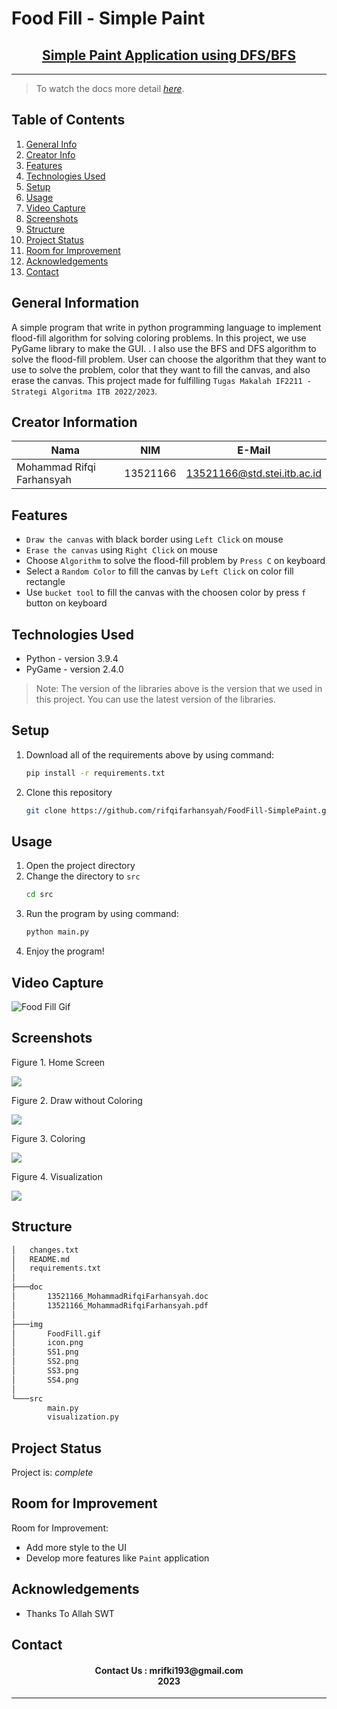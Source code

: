 # Food Fill - Simple Paint
<h2 align="center">
   <a href="https://youtu.be/FQxSS_ljs6A" target="_blank">Simple Paint Application using DFS/BFS</a>
</h2>
<hr>

> To watch the docs more detail [_here_](https://drive.google.com/file/d/1r4t4WKbjQ6ugJvhPdnUVoJF-RDB2UfjY/view?usp=sharing). 

## Table of Contents
1. [General Info](#general-information)
2. [Creator Info](#creator-information)
3. [Features](#features)
4. [Technologies Used](#technologies-used)
5. [Setup](#setup)
6. [Usage](#usage)
7. [Video Capture](#videocapture)
8. [Screenshots](#screenshots)
9. [Structure](#structure)
10. [Project Status](#project-status)
11. [Room for Improvement](#room-for-improvement)
12. [Acknowledgements](#acknowledgements)
13. [Contact](#contact)

<a name="general-information"></a>

## General Information
A simple program that write in python programming language to implement flood-fill algorithm for solving coloring problems. In this project, we use PyGame library to make the GUI.
. I also use the BFS and DFS algorithm to solve the flood-fill problem. User can choose the algorithm that they want to use to solve the problem, color that they want to fill the canvas, and also erase the canvas. This project made for fulfilling `Tugas Makalah IF2211 - Strategi Algoritma ITB 2022/2023`.

<a name="creator-information"></a>

## Creator Information

| Nama                        | NIM      | E-Mail                      |
| --------------------------- | -------- | --------------------------- |
| Mohammad Rifqi Farhansyah   | 13521166 | 13521166@std.stei.itb.ac.id |

<a name="features"></a>

## Features
- `Draw the canvas` with black border using `Left Click` on mouse
- `Erase the canvas` using `Right Click` on mouse
- Choose `Algorithm` to solve the flood-fill problem by `Press C` on keyboard
- Select a `Random Color` to fill the canvas by `Left Click` on color fill rectangle
- Use `bucket tool` to fill the canvas with the choosen color by press `f` button on keyboard

<a name="technologies-used"></a>

## Technologies Used
- Python - version 3.9.4
- PyGame - version 2.4.0

> Note: The version of the libraries above is the version that we used in this project. You can use the latest version of the libraries.

<a name="setup"></a>

## Setup
1. Download all of the requirements above by using command:
    ```bash
    pip install -r requirements.txt
    ```
2. Clone this repository
    ```bash
    git clone https://github.com/rifqifarhansyah/FoodFill-SimplePaint.git
    ```

<a name="usage"></a>

## Usage
1. Open the project directory
2. Change the directory to `src`
    ```bash
    cd src
    ```
3. Run the program by using command: 
    ```bash
    python main.py
    ```
4. Enjoy the program!

<a name="videocapture"></a>

## Video Capture
<nl>

![Food Fill Gif](https://github.com/rifqifarhansyah/FoodFill-SimplePaint/blob/main/img/FoodFill.gif?raw=true)

<a name="screenshots"></a>

## Screenshots
<p>
  <p>Figure 1. Home Screen</p>
  <img src="/img/SS1.png/">
  <nl>
  <p>Figure 2. Draw without Coloring</p>
  <img src="/img/SS2.png/">
  <nl>
  <p>Figure 3. Coloring</p>
  <img src="/img/SS3.png/">
  <nl>
  <p>Figure 4. Visualization</p>
  <img src="/img/SS4.png/">
  <nl>
</p>

<a name="structure"></a>

## Structure
```bash
│   changes.txt
│   README.md
│   requirements.txt
│
├───doc
│       13521166_MohammadRifqiFarhansyah.doc
│       13521166_MohammadRifqiFarhansyah.pdf
│
├───img
│       FoodFill.gif
│       icon.png
│       SS1.png
│       SS2.png
│       SS3.png
│       SS4.png
│
└───src
        main.py
        visualization.py
```

<a name="project-status">

## Project Status
Project is: _complete_

<a name="room-for-improvement">

## Room for Improvement
Room for Improvement:
- Add more style to the UI
- Develop more features like `Paint` application

<a name="acknowledgements">

## Acknowledgements
- Thanks To Allah SWT

<a name="contact"></a>

## Contact
<h4 align="center">
  Contact Us : mrifki193@gmail.com<br/>
  2023
</h4>
<hr>
